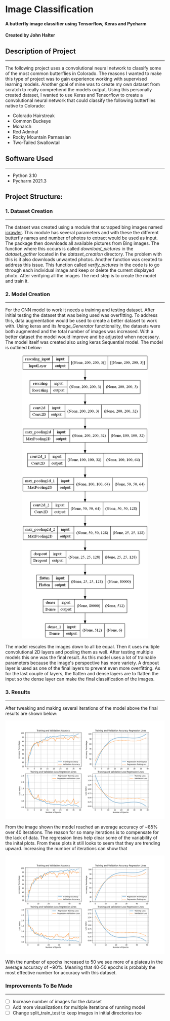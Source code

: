 # Image Classification
#### A butterfly image classifier using Tensorflow, Keras and Pycharm
#### Created by John Halter

## Description of Project
___
The following project uses a convolutional neural network to classify some of the most common butterflies in Colorado.
The reasons I wanted to make this type of project was to gain experience working with supervised learning models.
Another goal of mine was to create my own dataset from scratch to really comprehend the models output.
Using this personally created dataset, I wanted  to use Keras and Tensorflow to create a
convolutional neural network that could classify the following butterflies native to Colorado:
- Colorado Hairstreak
- Common Buckeye
- Monarch
- Red Admiral
- Rocky Mountain Parnassian
- Two-Tailed Swallowtail

## Software Used
___
- Python 3.10
- Pycharm 2021.3

## Project Structure:

### 1. Dataset Creation
___
The dataset was created using a module that scrapped bing images named 
[icrawler](https://icrawler.readthedocs.io/en/latest/builtin.html). This module has several parameters and with these
the different butterfly names and number of photos to extract would be used as input. 
The package then downloads all available pictures from Bing images. The function where this occurs is called 
*download_pictures* in the *dataset_gather* located in the *dataset_creation* directory.
The problem with this is it also downloads unwanted photos. Another function was created to address this issue.
This function called *verify_pictures* in the code is to go through each individual image and keep or delete the 
current displayed photo. After verifying all the images The next step is to create the model and train it.
### 2. Model Creation
___
For the CNN model to work it needs a training and testing dataset. After initial testing the dataset that was being used 
was overfitting. To address this, data augmentation would be used to create a better dataset to work with. 
Using keras and its *Image_Generator* functionality, the datasets were both augmented and the total number of images
was increased. With a better dataset the model would improve and be adjusted when necessary. 
The model itself was created also using keras Sequential model. The model is outlined below:

<p align="center">
  <img src="https://github.com/John-Halter/Image_Classification/blob/main/images/cnn_outline_model.png" width="400" />
</p>

The model rescales the images down to all be equal. Then it uses multiple convolutional 2D layers and pooling
them as well. After testing multiple models this one was the final result.
As this model uses a lot of trainable parameters because the image's perspective has more variety.
A dropout layer is used as one of the final layers to prevent even more overfitting. As for the last couple of layers,
the flatten and dense layers are to flatten the input so the dense layer can make the final classification of the images.
### 3. Results
___
After tweaking and making several iterations of the model above the final results are shown below:
<p align="center">
  <img src="https://github.com/John-Halter/Image_Classification/blob/main/images/model_accuracy_loss_plot40.png" width="600" />
</p>
From the image shown the model reached an average accuracy of ~85% over 40 iterations. The reason for so many iterations is to 
compensate for the lack of data. The regression lines help clear some of the variability of the inital plots.
From these plots it still looks to seem that they are trending upward. Increasing the number of iterations can show that

<p align="center">
  <img src="https://github.com/John-Halter/Image_Classification/blob/main/images/model_accuracy_loss_plot50.png" width="600" />
</p>

With the number of epochs increased to 50 we see more of a plateau in the average accuracy of ~90%. 
Meaning that 40-50 epochs is probably the most effective number for accuracy with this dataset. 

### Improvements To Be Made
___

- [ ] Increase number of images for the dataset
- [ ] Add more visualizations for multiple iterations of running model
- [ ] Change split_train_test to keep images in initial directories too
